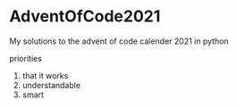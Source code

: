 # AdventOfCode2021

My solutions to the advent of code calender 2021 in python 

priorities 
1. that it works 
2. understandable
3. smart

